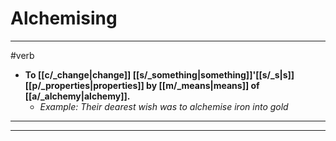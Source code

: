 # Alchemising
---
#verb
- **To [[c/_change|change]] [[s/_something|something]]'[[s/_s|s]] [[p/_properties|properties]] by [[m/_means|means]] of [[a/_alchemy|alchemy]].**
	- _Example: Their dearest wish was to alchemise iron into gold_
---
---
